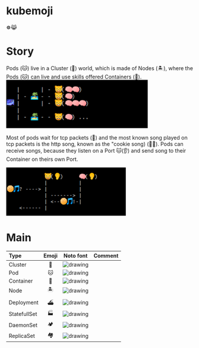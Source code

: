 # kubemoji

☸️😹

# Story 

Pods (🐱) live in a Cluster (🌌) world, which is made of Nodes (🏝), where the Pods (🐱) can live and use skills offered Containers (🧠).  
<img src="./cluster.png" height="130"/>

Most of pods wait for tcp packets (🎵) and the most known song played on tcp packets is the http song, known as the "cookie song) (🍪🎵). Pods can receive songs, because they listen on a Port 🐱(👂) and send song to their Container on theirs own Port. 

<img src="./cookie-song.png" height="130"/>

# Main 

| Type       | Emoji     | Noto font | Comment     |
| :------------- | :----------: | :----------: | -----------: |
| Cluster | 🌌 | <img src="https://noto-website-2.storage.googleapis.com/emoji/emoji_u1f30c.png" alt="drawing" width="30" height="30"/> | 
| Pod | 🐱 |   <img src="https://noto-website-2.storage.googleapis.com/emoji/emoji_u1f431.png" alt="drawing" width="30" height="30"/>  |
| Container | 🧠 | <img src="https://noto-website-2.storage.googleapis.com/emoji/emoji_u1f9e0.png" alt="drawing" width="30" height="30"/> |
| Node | 🏝 | <img src="https://noto-website-2.storage.googleapis.com/emoji/emoji_u1f3dd.png" alt="drawing" width="30" height="30"/> |
| Deployment | ⛴ | <img src="https://noto-website-2.storage.googleapis.com/emoji/emoji_u26f4.png" alt="drawing" width="30" height="30"/> |
| StatefullSet | 🏭 | <img src="https://noto-website-2.storage.googleapis.com/emoji/emoji_u1f3ed.png" alt="drawing" width="30" height="30"/> |
| DaemonSet | 🏕 | <img src="https://noto-website-2.storage.googleapis.com/emoji/emoji_u1f3d5.png" alt="drawing" width="30" height="30"/> |
| ReplicaSet | 🏘 | <img src="https://noto-website-2.storage.googleapis.com/emoji/emoji_u1f3d8.png" alt="drawing" width="30" height="30"/>
